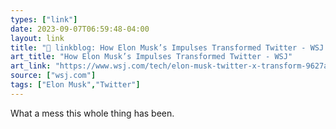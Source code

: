 ```yaml
---
types: ["link"]
date: 2023-09-07T06:59:48-04:00
layout: link
title: "🔗 linkblog: How Elon Musk’s Impulses Transformed Twitter - WSJ'"
art_title: "How Elon Musk’s Impulses Transformed Twitter - WSJ"
art_link: "https://www.wsj.com/tech/elon-musk-twitter-x-transform-9627a8d5"
source: ["wsj.com"]
tags: ["Elon Musk","Twitter"]
---
```

What a mess this whole thing has been.  
 
